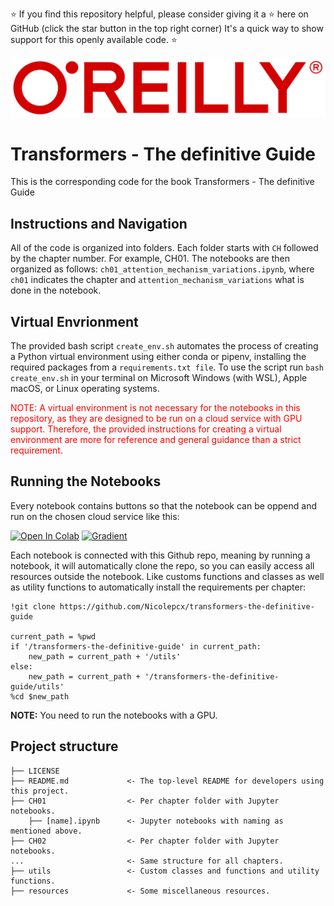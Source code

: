 ⭐ If you find this repository helpful, please consider giving it a ⭐ here on GitHub (click the star button in the top right corner) 
It's a quick way to show support for this openly available code. ⭐

![OReilly_logo_rgb.png](resources%2FOReilly_logo_rgb.png)

# Transformers - The definitive Guide
This is the corresponding code for the book Transformers - The definitive Guide

## Instructions and Navigation
All of the code is organized into folders. Each folder starts with `CH` followed by the chapter number. For example, CH01.
The notebooks are then organized as follows: `ch01_attention_mechanism_variations.ipynb`, where `ch01` indicates the chapter
and `attention_mechanism_variations` what is done in the notebook. 

## Virtual Envrionment

The provided bash script `create_env.sh` automates the process of creating a Python virtual environment using either conda or pipenv, 
installing the required packages from a `requirements.txt file`. To use the script run `bash create_env.sh` in your 
terminal on Microsoft Windows (with WSL), Apple macOS, or Linux operating systems.

<span style="color:red">
NOTE: A virtual environment is not necessary for the notebooks in this repository, as they are designed to be run on a cloud service with GPU support. Therefore, the provided instructions for creating a virtual environment are more for reference and general guidance than a strict requirement. </span>

## Running the Notebooks

Every notebook contains buttons so that the notebook can be oppend and run on the chosen cloud service like this:

[![Open In Colab](https://colab.research.google.com/assets/colab-badge.svg)]()   [![Gradient](https://assets.paperspace.io/img/gradient-badge.svg)]() 


Each notebook is connected with this Github repo, meaning by running a notebook, it will automatically clone the repo, so you can easily access all resources outside the notebook.
Like customs functions and classes as well as utility functions to automatically install the requirements per chapter: 


```
!git clone https://github.com/Nicolepcx/transformers-the-definitive-guide

current_path = %pwd
if '/transformers-the-definitive-guide' in current_path:
    new_path = current_path + '/utils'
else:
    new_path = current_path + '/transformers-the-definitive-guide/utils'
%cd $new_path
```
__NOTE:__ You need to run the notebooks with a GPU. 

## Project structure

```
├── LICENSE
├── README.md             <- The top-level README for developers using this project.
├── CH01                  <- Per chapter folder with Jupyter notebooks.
    ├── [name].ipynb      <- Jupyter notebooks with naming as mentioned above.
├── CH02                  <- Per chapter folder with Jupyter notebooks.
...                       <- Same structure for all chapters.
├── utils                 <- Custom classes and functions and utility functions.
├── resources             <- Some miscellaneous resources.

```
